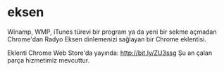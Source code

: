 eksen
=====
Winamp, WMP, iTunes türevi bir program ya da yeni bir sekme açmadan Chrome'dan Radyo Eksen dinlemenizi sağlayan bir Chrome eklentisi.

Eklenti Chrome Web Store'da yayında: http://bit.ly/ZU3ssg
Şu an çalan parça hizmetimiz mevcuttur.